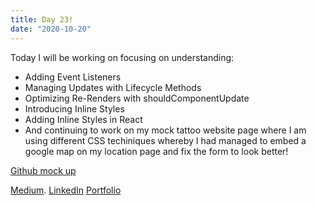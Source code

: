 ```yaml
---
title: Day 23!
date: "2020-10-20"
---
```


Today I will be working on focusing on understanding: 
- Adding Event Listeners
- Managing Updates with Lifecycle Methods
- Optimizing Re-Renders with shouldComponentUpdate
- Introducing Inline Styles
- Adding Inline Styles in React
- And continuing to work on my mock tattoo website page where I am using different  CSS techiniques whereby I had managed to embed a google map on my location page and fix the form to look better!

[Github mock up](https://github.com/jokale/mock-up)




[Medium](https://medium.com/@kalemajoanna).
[LinkedIn](https://www.linkedin.com/in/joanna-e-kalema-a5a5b4136/)
[Portfolio](https://joannathedeveloper.netlify.app/)



